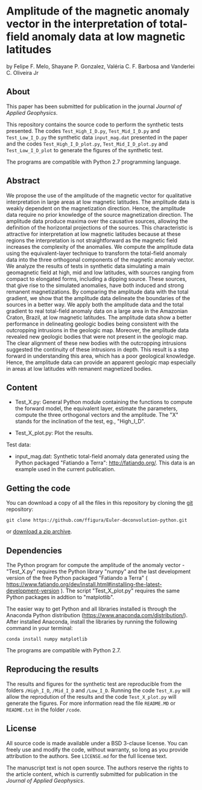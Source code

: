 # Amplitude of the magnetic anomaly vector in the interpretation of total-field anomaly data at low magnetic latitudes

by
Felipe F. Melo, Shayane P. Gonzalez, Valéria C. F. Barbosa and Vanderlei C. Oliveira Jr

## About

This paper has been submitted for publication in the journal *Journal of Applied Geophysics*.

This repository contains the source code to perform the synthetic tests presented. The codes `Test_High_I_D.py`, `Test_Mid_I_D.py` and `Test_Low_I_D.py` the synthetic data `input_mag.dat` presented in the paper and the codes `Test_High_I_D_plot.py`, `Test_Mid_I_D_plot.py` and `Test_Low_I_D_plot` to generate the figures of the synthetic test.

The programs are compatible with Python 2.7 programming language.
 
## Abstract

We propose the use of the amplitude of the magnetic vector for qualitative interpretation in large areas at low magnetic latitudes. The amplitude data is weakly dependent on the magnetization direction. Hence, the amplitude data require no prior knowledge of the source magnetization direction. The amplitude data produce maxima over the causative sources, allowing the definition of the horizontal projections of the sources. This characteristic is attractive for interpretation at low magnetic latitudes because at these regions the interpretation is not straightforward as the magnetic field increases the complexity of the anomalies. We compute the amplitude data using the equivalent-layer technique to transform the total-field anomaly data into the three orthogonal components of the magnetic anomaly vector. We analyze the results of tests in synthetic data simulating a main geomagnetic field at high, mid and low latitudes, with sources ranging from compact to elongated forms, including a dipping source. These sources, that give rise to the simulated anomalies, have both induced and strong remanent magnetizations. By comparing the amplitude data with the total gradient, we show that the amplitude data delineate the boundaries of the sources in a better way. We apply both the amplitude data and the total gradient to real total-field anomaly data on a large area in the Amazonian Craton, Brazil, at low magnetic latitudes. The amplitude data show a better performance in delineating geologic bodies being consistent with the outcropping intrusions in the geologic map. Moreover, the amplitude data revealed new geologic bodies that were not present in the geologic map. The clear alignment of these new bodies with the outcropping intrusions suggested the continuity of these intrusions in depth. This result is a step forward in understanding this area, which has a poor geological knowledge. Hence, the amplitude data can provide an apparent geologic map especially in areas at low latitudes with remanent magnetized bodies.  

## Content

- Test_X.py:
	General Python module containing the functions to compute the forward model, the equivalent layer, estimate the parameters, 		compute the three orthogonal vectors and the amplitude. The "X" stands for the inclination of the test, eg., "High_I_D".
	
- Test_X_plot.py:
	Plot the results.
	
Test data:

- input_mag.dat:
	Synthetic total-field anomaly data generated using the Python packaged
	"Fatiando a Terra": http://fatiando.org/. This data is an example used
	in the current publication.

## Getting the code

You can download a copy of all the files in this repository by cloning the
[git](https://git-scm.com/) repository:

    git clone https://github.com/ffigura/Euler-deconvolution-python.git

or [download a zip archive](https://github.com/ffigura/Euler-deconvolution-python/archive/master.zip).


## Dependencies

The Python program for compute the amplitude of the anomaly vector - "Test_X.py" requires the Python library "numpy" and the last development version of the free Python packaged "Fatiando a Terra" ( https://www.fatiando.org/dev/install.html#installing-the-latest-development-version ). The script "Test_X_plot.py" requires the same Python packages in addtion to "matplotlib". 

The easier way to get Python and all libraries installed is through the Anaconda Python 
distribution (https://www.anaconda.com/distribution/). After installed Anaconda, install the libraries 
by running the following command in your terminal:

	conda install numpy matplotlib

The programs are compatible with Python 2.7.

## Reproducing the results

The results and figures for the synthetic test are reproducible from the folders `/High_I_D`, `/Mid_I_D` and `/Low_I_D`.
Running the code `Test_X.py` will allow the reprodution of the results and the code `Test_X_plot.py` will generate the figures. For more information read the file `README.MD` or `README.txt` in the folder `/code`.

## License

All source code is made available under a BSD 3-clause license. You can freely
use and modify the code, without warranty, so long as you provide attribution
to the authors. See `LICENSE.md` for the full license text.

The manuscript text is not open source. The authors reserve the rights to the
article content, which is currently submitted for publication in the
*Journal of Applied Geophysics*.
